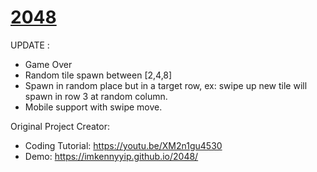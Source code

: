 # [2048](https://youtu.be/XM2n1gu4530)
UPDATE :
- Game Over
- Random tile spawn between [2,4,8]
- Spawn in random place but in a target row,
  ex: swipe up new tile will spawn in row 3 at random column.
- Mobile support with swipe move.

Original Project Creator:
- Coding Tutorial: https://youtu.be/XM2n1gu4530
- Demo: https://imkennyyip.github.io/2048/
